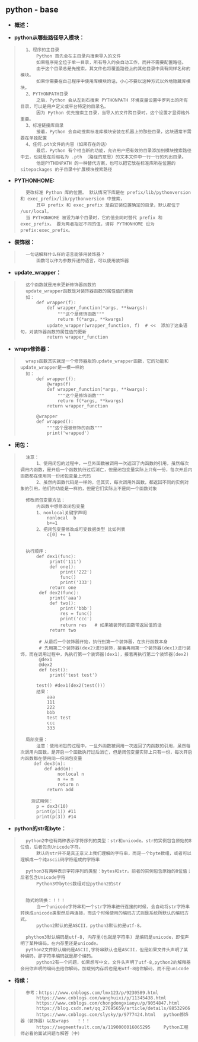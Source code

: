 ## python - base
- **概述：**
>
>
>

- **python从哪些路径导入模块：**
>       1、程序的主目录
>           Python 首先会在主目录内搜索导入的文件
>           如果程序完全位于单一目录，所有导入的会自动工作，而并不需要配置路径。
>           由于这个目录总是先搜索，其文件也将覆盖路径上的其他目录中具有同样名称的模块。
>           如果你需要在自己程序中使用库模块的话，小心不要以这种方式以外地隐藏库模块。
>       2、PYTHONPATH目录
>           之后，Python 会从左到右搜索 PYTHONPATH 环境变量设置中罗列出的所有目录，可以是用户定义或平台特定的目录名。
>           因为 Python 优先搜索主目录，当导入的文件跨目录时，这个设置才显得格外重要。
>       3、标准链接库目录
>           接着，Python 会自动搜索标准库模块安装在机器上的那些目录，这块通常不需要在单独配置
>       4、任何.pth文件的内容（如果存在的话）
>           最后，Python 有个相当新的功能，允许用户把有效的目录添加到模块搜索路径中去，也就是在后缀名为 .pth （路径的意思）的文本文件中一行一行的列出目录。
>           他是PYTHONPATH 的一种替代方案，也可以把它放在标准库所在位置的 sitepackages 的子目录中扩展模块搜索路径
>

- **PYTHONHOME:**
>       更改标准 Python 库的位置。 默认情况下库是在 prefix/lib/pythonversion 和 exec_prefix/lib/pythonversion 中搜索，
>           其中 prefix 和 exec_prefix 是由安装位置确定的目录，默认都位于 /usr/local。
>       当 PYTHONHOME 被设为单个目录时，它的值会同时替代 prefix 和 exec_prefix。 要为两者指定不同的值，请将 PYTHONHOME 设为 prefix:exec_prefix。
>

- **装饰器：**
>       一句话解释什么样的语言能够用装饰器？
>           函数可以作为参数传递的语言，可以使用装饰器
>

- **update_wrapper：**
>       这个函数就是用来更新修饰器函数的
>       update_wrapper函数是对装饰器函数的属性值的更新
>       如：
>           def wrapper(f):
>               def wrapper_function(*args, **kwargs):
>                   """这个是修饰函数"""
>                   return f(*args, **kwargs)
>               update_wrapper(wrapper_function, f)  # <<  添加了这条语句，对装饰器函数的属性值的更新
>               return wrapper_function
>

- **wraps修饰器：**
>       wraps函数其实就是一个修饰器版的update_wrapper函数，它的功能和update_wrapper是一模一样的
>       如：
>           def wrapper(f):
>               @wraps(f)
>               def wrapper_function(*args, **kwargs):
>                   """这个是修饰函数"""
>                   return f(*args, **kwargs)
>               return wrapper_function
>
>           @wrapper
>           def wrapped():
>               """这个是被修饰的函数"""
>               print('wrapped')
>

- **闭包：**
>       注意：
>           1、使用闭包的过程中，一旦外函数被调用一次返回了内函数的引用，虽然每次调用内函数，是开启一个函数执行过后消亡，但是闭包变量实际上只有一份，每次开启内函数都在使用同一份闭包变量上代码
>           2、虽然内函数代码是一样的，但其实，每次调用外函数，都返回不同的实例对象的引用，他们的功能是一样的，但是它们实际上不是同一个函数对象
>
>       修改闭包变量方法：
>           内函数中想修改闭包变量
>           1、nonlocal关键字声明
>               nonlocal  b
>               b+=1
>           2、把闭包变量修改成可变数据类型 比如列表
>               c[0] += 1
>
>
>       执行顺序：
>           def dex1(func):
>                print('111')
>                def one():
>                    print('222')
>                    func()
>                    print('333')
>                return one
>            def dex2(func):
>                print('aaa')
>                def two():
>                    print('bbb')
>                    res = func()
>                    print('ccc')
>                    return res   # 如果被装饰的函数带返回值的话
>                return two
>
>            # 从最后一个装饰器开始，执行到第一个装饰器，在执行函数本身
>            # 先用第二个装饰器(dex2)进行装饰，接着再用第一个装饰器(dex1)进行装饰，而在调用过程中，先执行第一个装饰器(dex1)，接着再执行第二个装饰器(dex2)
>            @dex1
>            @dex2
>            def test():
>                print('test test')
>
>           test() #dex1(dex2(test()))
>           结果：
>               aaa
>               111
>               222
>               bbb
>               test test
>               ccc
>               333
>
>       局部变量：
>           注意：使用闭包的过程中，一旦外函数被调用一次返回了内函数的引用，虽然每次调用内函数，是开启一个函数执行过后消亡，但是闭包变量实际上只有一份，每次开启内函数都在使用同一份闭包变量
>          def dex3(n):
>              def add(m):
>                   nonlocal n
>                   n += m
>                   return n
>               return add
>
>         测试用例：
>           p = dex3(10)
>           print(p(1)) #11
>           print(p(3)) #14
>
>
>
>

- **python的str和byte：**
>       python2中也有两种表示字符序列的类型：str和unicode。str的实例包含原始的8位值，后者包含Unicode字符。
>           默认的str并不是真正意义上我们理解的字符串，而是一个byte数组，或者可以理解成一个纯ascii码字符组成的字符串
>
>       python3有两种表示字符序列的类型：bytes和str。前者的实例包含原始的8位值；后者包含Unicode字符
>           Python3中bytes数组对应python2的str
>
>
>       隐式的转换：！！！
>           当一个unicode字符串和一个str字符串进行连接的时候，会自动将str字符串转换成unicode类型然后再连接，而这个时候使用的编码方式则是系统所默认的编码方式。
>           python2默认的是ASCII，python3默认的是utf-8。
>
>       phython3默认编码是utf-8, 内存里(也就是字符串) 是编码是unicode，即使声明了某种编码，在内存里还是unicode。
>       python2文件默认编码是ASCII,字符串默认也是ASCII，但是如果文件头声明了某种编码，那字符串编码就是那个编码。
>           python2有一个问题，如果想写中文，文件头声明了utf-8,python2的解释器会用你声明的编码去给你解码，加载到内存后也是用utf-8给你解码，而不是unicode
>
>
>
>
>
>
>

- **待续：**
>       参考：https://www.cnblogs.com/lmx123/p/9230589.html
>           https://www.cnblogs.com/wanghuixi/p/11345438.html
>           https://www.cnblogs.com/chongdongxiaoyu/p/9054847.html
>           https://blog.csdn.net/qq_27695659/article/details/88532966
>           https://www.cnblogs.com/slysky/p/9777424.html   python修饰器（装饰器）以及wraps   ！！！
>           https://segmentfault.com/a/1190000016065295     Python工程师必看的面试问题与解答（中）
>
>
>
>
>
>
>
>
>
>
>
>
>
>
>
>
>
>
>
>
>
>
>
>
>
